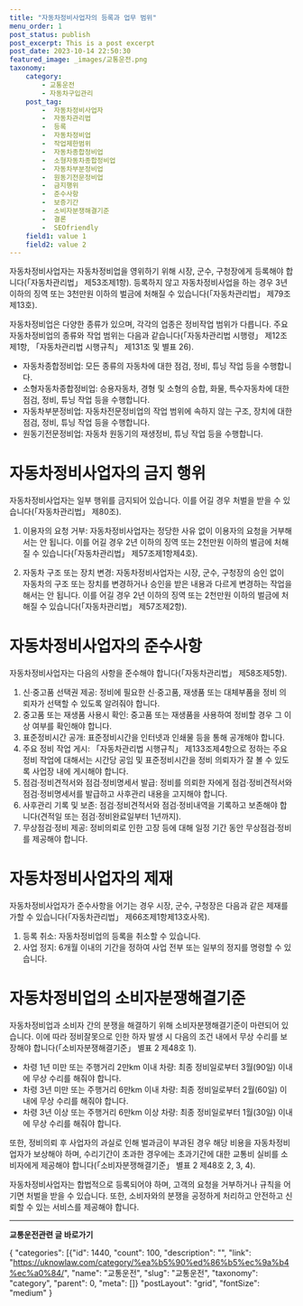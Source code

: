 ```yaml
---
title: "자동차정비사업자의 등록과 업무 범위"
menu_order: 1
post_status: publish
post_excerpt: This is a post excerpt
post_date: 2023-10-14 22:50:30
featured_image: _images/교통운전.png
taxonomy:
    category:
        - 교통운전
        - 자동차구입관리
    post_tag:
        -  자동차정비사업자
        -  자동차관리법
        -  등록
        -  자동차정비업
        -  작업제한범위
        -  자동차종합정비업
        -  소형자동차종합정비업
        -  자동차부분정비업
        -  원동기전문정비업
        -  금지행위
        -  준수사항
        -  보증기간
        -  소비자분쟁해결기준
        -  결론
        -  SEOfriendly
    field1: value 1
    field2: value 2
---
```



자동차정비사업자는 자동차정비업을 영위하기 위해 시장, 군수, 구청장에게 등록해야 합니다(「자동차관리법」 제53조제1항). 등록하지 않고 자동차정비사업을 하는 경우 3년 이하의 징역 또는 3천만원 이하의 벌금에 처해질 수 있습니다(「자동차관리법」 제79조제13호).

자동차정비업은 다양한 종류가 있으며, 각각의 업종은 정비작업 범위가 다릅니다. 주요 자동차정비업의 종류와 작업 범위는 다음과 같습니다(「자동차관리법 시행령」 제12조제1항, 「자동차관리법 시행규칙」 제131조 및 별표 26).

- 자동차종합정비업: 모든 종류의 자동차에 대한 점검, 정비, 튜닝 작업 등을 수행합니다.
- 소형자동차종합정비업: 승용자동차, 경형 및 소형의 승합, 화물, 특수자동차에 대한 점검, 정비, 튜닝 작업 등을 수행합니다.
- 자동차부분정비업: 자동차전문정비업의 작업 범위에 속하지 않는 구조, 장치에 대한 점검, 정비, 튜닝 작업 등을 수행합니다.
- 원동기전문정비업: 자동차 원동기의 재생정비, 튜닝 작업 등을 수행합니다.

# 자동차정비사업자의 금지 행위

자동차정비사업자는 일부 행위를 금지되어 있습니다. 이를 어길 경우 처벌을 받을 수 있습니다(「자동차관리법」 제80조).

1. 이용자의 요청 거부: 자동차정비사업자는 정당한 사유 없이 이용자의 요청을 거부해서는 안 됩니다. 이를 어길 경우 2년 이하의 징역 또는 2천만원 이하의 벌금에 처해질 수 있습니다(「자동차관리법」 제57조제1항제4호).

2. 자동차 구조 또는 장치 변경: 자동차정비사업자는 시장, 군수, 구청장의 승인 없이 자동차의 구조 또는 장치를 변경하거나 승인을 받은 내용과 다르게 변경하는 작업을 해서는 안 됩니다. 이를 어길 경우 2년 이하의 징역 또는 2천만원 이하의 벌금에 처해질 수 있습니다(「자동차관리법」 제57조제2항).

# 자동차정비사업자의 준수사항

자동차정비사업자는 다음의 사항을 준수해야 합니다(「자동차관리법」 제58조제5항).

1. 신·중고품 선택권 제공: 정비에 필요한 신·중고품, 재생품 또는 대체부품을 정비 의뢰자가 선택할 수 있도록 알려줘야 합니다.
2. 중고품 또는 재생품 사용시 확인: 중고품 또는 재생품을 사용하여 정비할 경우 그 이상 여부를 확인해야 합니다.
3. 표준정비시간 공개: 표준정비시간을 인터넷과 인쇄물 등을 통해 공개해야 합니다.
4. 주요 정비 작업 게시: 「자동차관리법 시행규칙」 제133조제4항으로 정하는 주요 정비 작업에 대해서는 시간당 공임 및 표준정비시간을 정비 의뢰자가 잘 볼 수 있도록 사업장 내에 게시해야 합니다.
5. 점검·정비견적서와 점검·정비명세서 발급: 정비를 의뢰한 자에게 점검·정비견적서와 점검·정비명세서를 발급하고 사후관리 내용을 고지해야 합니다.
6. 사후관리 기록 및 보존: 점검·정비견적서와 점검·정비내역을 기록하고 보존해야 합니다(견적일 또는 점검·정비완료일부터 1년까지).
7. 무상점검·정비 제공: 정비의뢰로 인한 고장 등에 대해 일정 기간 동안 무상점검·정비를 제공해야 합니다.

# 자동차정비사업자의 제재

자동차정비사업자가 준수사항을 어기는 경우 시장, 군수, 구청장은 다음과 같은 제재를 가할 수 있습니다(「자동차관리법」 제66조제1항제13호사목).

1. 등록 취소: 자동차정비업의 등록을 취소할 수 있습니다.
2. 사업 정지: 6개월 이내의 기간을 정하여 사업 전부 또는 일부의 정지를 명령할 수 있습니다.

# 자동차정비업의 소비자분쟁해결기준

자동차정비업과 소비자 간의 분쟁을 해결하기 위해 소비자분쟁해결기준이 마련되어 있습니다. 이에 따라 정비잘못으로 인한 하자 발생 시 다음의 조건 내에서 무상 수리를 보장해야 합니다(「소비자분쟁해결기준」 별표 2 제48호 1).

- 차령 1년 미만 또는 주행거리 2만km 이내 차량: 최종 정비일로부터 3월(90일) 이내에 무상 수리를 해줘야 합니다.
- 차령 3년 미만 또는 주행거리 6만km 이내 차량: 최종 정비일로부터 2월(60일) 이내에 무상 수리를 해줘야 합니다.
- 차령 3년 이상 또는 주행거리 6만km 이상 차량: 최종 정비일로부터 1월(30일) 이내에 무상 수리를 해줘야 합니다.

또한, 정비의뢰 후 사업자의 과실로 인해 벌과금이 부과된 경우 해당 비용을 자동차정비업자가 보상해야 하며, 수리기간이 초과한 경우에는 초과기간에 대한 교통비 실비를 소비자에게 제공해야 합니다(「소비자분쟁해결기준」 별표 2 제48호 2, 3, 4).

자동차정비사업자는 합법적으로 등록되어야 하며, 고객의 요청을 거부하거나 규칙을 어기면 처벌을 받을 수 있습니다. 또한, 소비자와의 분쟁을 공정하게 처리하고 안전하고 신뢰할 수 있는 서비스를 제공해야 합니다.


<!-- wp:separator -->
<hr class="wp-block-separator has-alpha-channel-opacity"/>
<!-- /wp:separator -->
<!-- wp:group {"backgroundColor":"base","layout":{"type":"constrained"}} -->
<div class="wp-block-group has-base-background-color has-background">
<!-- wp:paragraph {"align":"center","fontSize":"large"} -->
<p class="has-text-align-center has-large-font-size"><strong>교통운전관련 글 바로가기</strong></p>
<!-- /wp:paragraph -->

<!-- wp:latest-posts -->
{
"categories": [{"id": 1440, "count": 100, "description": "", "link": "https://uknowlaw.com/category/%ea%b5%90%ed%86%b5%ec%9a%b4%ec%a0%84/", "name": "교통운전", "slug": "교통운전", "taxonomy": "category", "parent": 0, "meta": []}
"postLayout": "grid",
"fontSize": "medium"
}
<!-- /wp:latest-posts -->

</div>
<!-- /wp:group -->
    